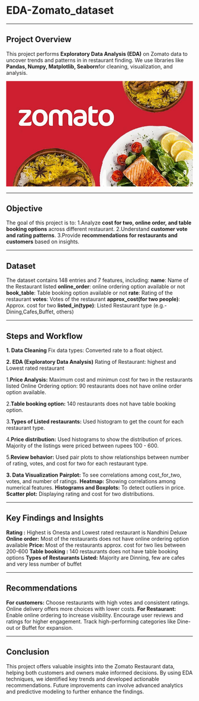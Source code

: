 # EDA-Zomato_dataset  

---

## Project Overview
This project performs **Exploratory Data Analysis (EDA)** on Zomato data to uncover trends and patterns in in restaurant finding. We use libraries like **Pandas, Numpy, Matplotlib, Seaborn**for cleaning, visualization, and analysis. 

![](https://github.com/Saswati-18/EDA-Zomato_dataset/blob/main/zomato.jpg)

---

## Objective
The goal of this project is to:
1.Analyze **cost for two, online order, and table booking options** across different restaurant.
2.Understand **customer vote and rating patterns**.
3.Provide **recommendations for restaurants and customers** based on insights.

---

## Dataset
The dataset contains 148 entries and 7 features, including:
**name**: Name of the Restaurant listed
**online_order**: online ordering option available or not
**book_table**: Table booking option available or not
**rate**: Rating of the restaurant 
**votes**: Votes of the restaurant
**approx_cost(for two people)**: Approx. cost for two
**listed_in(type)**: Listed Restaurant type (e.g.-Dining,Cafes,Buffet, others)

---

## Steps and Workflow
**1. Data Cleaning**
Fix data types: Converted rate to a float object.

**2. EDA (Exploratory Data Analysis)**
Rating of Restaurant:
highest and Lowest rated restaurant

 1.**Price Analysis:** 
Maximum cost and minimun cost for two in the restaurants listed 
Online Ordering option:
90 restaurants does not have online order option available.

 2.**Table booking option:**
140 restaurants does not have table booking option.

 3.**Types of Listed restaurants:**
Used histogram to get the count for each restaurant type.

 4.**Price distribution:**
Used histograms to show the distribution of prices.
Majority of the listings were priced between rupees 100 - 600.

 5.**Review behavior:**
Used pair plots to show relationships between number of rating, votes, and cost for two for each restaurant type.

**3. Data Visualization**
**Pairplot:** To see correlations among cost_for_two, votes, and number of ratings.
**Heatmap:** Showing correlations among numerical features.
**Histograms and Boxplots:** To detect outliers in price.
**Scatter plot:** Displaying rating and cost for two distributions.

---

## Key Findings and Insights
**Rating :**
Highest is Onesta and Lowest rated restaurant is Nandhini Deluxe
**Online order:**
Most of the restaurants does not have online ordering option available 
**Price:**
Most of the restaurants approx. cost for two lies between 200-600
**Table booking :**
140 restaurants does not have table booking options
**Types of Restaurants Listed:**
Majority are Dinning, few are cafes and very less number of buffet 

---

## Recommendations
**For customers:**
Choose restaurants with high votes and consistent ratings.
Online delivery offers more choices with lower costs.
**For Restaurant:**
Enable online ordering to increase visibility.
Encourage user reviews and ratings for higher engagement.
Track high-performing categories like Dine-out or Buffet for expansion.

---

## Conclusion
This project offers valuable insights into the Zomato Restaurant data, helping both customers and owners make informed decisions. By using EDA techniques, we identified key trends and developed actionable recommendations. Future improvements can involve advanced analytics and predictive modeling to further enhance the findings.


